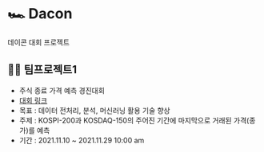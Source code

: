# 🏎 Dacon
 데이콘 대회 프로젝트


## 🤝🏼 팀프로젝트1
+ 주식 종료 가격 예측 경진대회
+ [대회 링크](https://dacon.io/competitions/official/235857/overview/description)
+ 목표 : 데이터 전처리, 분석, 머신러닝 활용 기술 향상
+ 주제 : KOSPI-200과 KOSDAQ-150의 주어진 기간에 마지막으로 거래된 가격(종가)를 예측
+ 기간 : 2021.11.10 ~  2021.11.29 10:00 am
